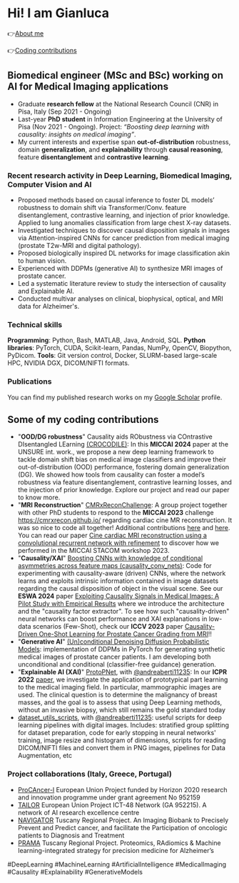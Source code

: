 # Hi! I am Gianluca

:point_right:[About me](https://github.com/gianlucarloni/gianlucarloni/blob/main/README.md#biomedical-engineer-msc-and-bsc-working-on-ai-for-medical-imaging-applications)

:point_right:[Coding contributions](https://github.com/gianlucarloni#some-of-my-coding-contributions)

## Biomedical engineer (MSc and BSc) working on AI for Medical Imaging applications
- Graduate **research fellow** at the National Research Council (CNR) in Pisa, Italy (Sep 2021 - Ongoing)
- Last-year **PhD student** in Information Engineering at the University of Pisa (Nov 2021 - Ongoing).
  Project: _“Boosting deep learning with causality: insights on medical imaging”_.
- My current interests and expertise span **out-of-distribution** robustness, domain **generalization**, and **explainability** through **causal reasoning**, feature **disentanglement** and **contrastive learning**.

### Recent research activity in Deep Learning, Biomedical Imaging, Computer Vision and AI

- Proposed methods based on causal inference to foster DL models’ robustness to domain shift via Transformer/Conv. feature disentanglement, contrastive learning, and injection of prior knowledge. Applied to lung anomalies classification from large chest X-ray datasets.
- Investigated techniques to discover causal disposition signals in images via Attention-inspired CNNs for cancer prediction from medical imaging (prostate T2w-MRI and digital pathology).
- Proposed biologically inspired DL networks for image classification akin to human vision.
- Experienced with DDPMs (generative AI) to synthesize MRI images of prostate cancer.
- Led a systematic literature review to study the intersection of causality and Explainable AI.
- Conducted multivar analyses on clinical, biophysical, optical, and MRI data for Alzheimer's.

### Technical skills

**Programming**: Python, Bash, MATLAB, Java, Android, SQL. **Python libraries**: PyTorch, CUDA, Scikit-learn, Pandas, NumPy, OpenCV, Biopython, PyDicom. **Tools**: Git version control, Docker, SLURM-based large-scale HPC, NVIDIA DGX, DICOM/NIFTI formats.

### Publications

You can find my published research works on my [Google Scholar](https://scholar.google.com/citations?hl=it&user=b4-Ad-kAAAAJ&view_op=list_works&sortby=pubdate) profile.


## Some of my coding contributions 

- "**OOD/DG robustness**" Causality aids RObustness via COntrastive DIsentangled LEarning [(CROCODILE)](https://github.com/gianlucarloni/crocodile): In this **MICCAI 2024** paper at the UNSURE int. work., we propose a new deep learning framework to tackle domain shift bias on medical image classifiers and improve their out-of-distribution (OOD) performance, fostering domain generalization (DG). We showed how tools from causality can foster a model’s robustness via feature disentanglement, contrastive learning losses, and the injection of prior knowledge. Explore our project and read our paper to know more.
- "**MRI Reconstruction**" [CMRxReconChallenge](https://github.com/VIOS-Group/CMRxReconChallenge): A group project together with other PhD students to respond to the **MICCAI 2023** challenge https://cmrxrecon.github.io/ regarding cardiac cine MR reconstruction. It was so nice to code all together! Additional contributions [here](https://github.com/VIOS-Group/CMRxRecon_Edipo_Inference) and [here](https://github.com/vios-s/CMRxRECON_Challenge_EDIPO). You can read our paper [Cine cardiac MRI reconstruction using a convolutional recurrent network with refinement](https://arxiv.org/abs/2309.13385) to discover how we performed in the MICCAI STACOM workshop 2023.
- "**Causality/XAI**" [Boosting CNNs with knowledge of conditional asymmetries across feature maps (causality_conv_nets)](https://github.com/gianlucarloni/causality_conv_nets): Code for experimenting with causality-aware (driven) CNNs, where the network learns and exploits intrinsic information contained in image datasets regarding the causal disposition of object in the visual scene. See our **ESWA 2024** paper [Exploiting Causality Signals in Medical Images: A Pilot Study with Empirical Results](https://doi.org/10.1016/j.eswa.2024.123433) where we introduce the architecture and the "causality factor extractor". To see how such "causality-driven" neural networks can boost performance and XAI explanations in low-data scenarios (Few-Shot), check our **ICCV 2023** paper [Causality-Driven One-Shot Learning for Prostate Cancer Grading from MRI](https://openaccess.thecvf.com/content/ICCV2023W/CVAMD/html/Carloni_Causality-Driven_One-Shot_Learning_for_Prostate_Cancer_Grading_from_MRI_ICCVW_2023_paper.html)!!
- "**Generative AI**" [(Un)conditional Denoising Diffusion Probabilistic Models](https://github.com/gianlucarloni/diffusion_models_prostatePICAI): implementation of DDPMs in PyTorch for generating synthetic medical images of prostate cancer patients. I am developing both unconditional and conditional (classifier-free guidance) generation.
- "**Explainable AI (XAI)**" [ProtoPNet](https://github.com/andreaberti11235/ProtoPNet), with [@andreaberti11235](https://github.com/andreaberti11235): In our **ICPR 2022** [paper](https://link.springer.com/chapter/10.1007/978-3-031-37660-3_38), we investigate the application of prototypical part learning to the medical imaging field. In particular, mammographic images are used. The clinical question is to determine the malignancy of breast masses, and the goal is to assess that using Deep Learning methods, without an invasive biopsy, which still remains the gold standard today
- [dataset_utils_scripts](https://github.com/gianlucarloni/dataset_utils_scripts), with [@andreaberti11235](https://github.com/andreaberti11235): useful scripts for deep learning pipelines with digital images. Includes: stratified group splitting for dataset preparation, code for early stopping in neural networks' training, image resize and histogram of dimensions, scripts for reading DICOM/NIFTI files and convert them in PNG images, pipelines for Data Augmentation, etc

### Project collaborations (Italy, Greece, Portugal)
- [ProCAncer-I](https://www.procancer-i.eu/) European Union Project funded by Horizon 2020 research and innovation programme under grant agreement No 952159
- [TAILOR](https://tailor-network.eu/) European Union Project ICT-48 Network (GA 952215). A network of AI research excellence centre
- [NAVIGATOR](http://navigator.med.unipi.it/) Tuscany Regional Project. An Imaging Biobank to Precisely Prevent and Predict cancer, and facilitate the Participation of oncologic patients to Diagnosis and Treatment
- [PRAMA](http://si.isti.cnr.it/index.php/hid-project-category-list/201-project-prama) Tuscany Regional Project. Proteomics, RAdiomics & Machine learning-integrated strategy for precision medicine for Alzheimer’s

\#DeepLearning \#MachineLearning \#ArtificialIntelligence \#MedicalImaging \#Causality \#Explainability \#GenerativeModels

